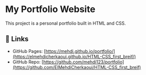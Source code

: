 # My Portfolio Website

This project is a personal portfolio built in HTML and CSS.

## 🔗 Links
- GitHub Pages: [https://mehdi.github.io/portfolio/](https://elmehdicherkaoui.github.io/HTML-CSS_first_breif/)
- GitHub Repo: [https://github.com/mehdi123/portfolio](https://github.com/ElMehdiCherkaoui/HTML-CSS_first_breif)
